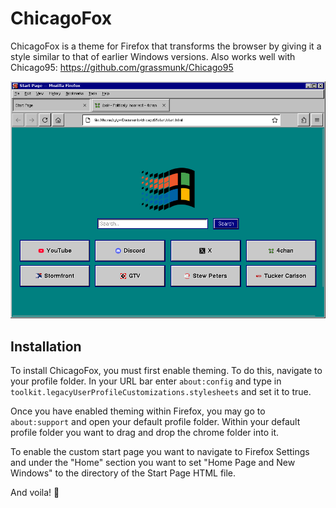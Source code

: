 # ChicagoFox

ChicagoFox is a theme for Firefox that transforms the browser by giving it a style similar to that of earlier Windows versions. 
 Also works well with Chicago95: https://github.com/grassmunk/Chicago95

![alt text](https://github.com/quinlanfab/ChicagoFox/blob/main/ChicagoFox.png?raw=true)
## Installation 

To install ChicagoFox, you must first enable theming. To do this, navigate to your profile folder. In your URL bar enter ```about:config``` and type in ```toolkit.legacyUserProfileCustomizations.stylesheets``` and set it to true.

Once you have enabled theming within Firefox, you may go to ```about:support``` and open your default profile folder. Within your default profile folder you want to drag and drop the chrome folder into it.

To enable the custom start page you want to navigate to Firefox Settings and under the "Home" section you want to set "Home Page and New Windows" to the directory of the Start Page HTML file.

And voila! 🥳

